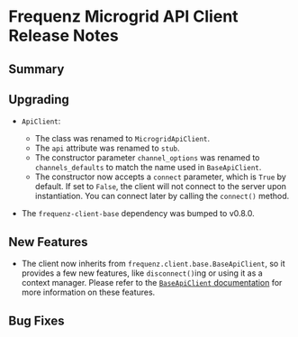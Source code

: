 # Frequenz Microgrid API Client Release Notes

## Summary

<!-- Here goes a general summary of what this release is about -->

## Upgrading

- `ApiClient`:

    * The class was renamed to `MicrogridApiClient`.
    * The `api` attribute was renamed to `stub`.
    * The constructor parameter `channel_options` was renamed to `channels_defaults` to match the name used in `BaseApiClient`.
    * The constructor now accepts a `connect` parameter, which is `True` by default. If set to `False`, the client will not connect to the server upon instantiation. You can connect later by calling the `connect()` method.

* The `frequenz-client-base` dependency was bumped to v0.8.0.

## New Features

- The client now inherits from `frequenz.client.base.BaseApiClient`, so it provides a few new features, like `disconnect()`ing or using it as a context manager. Please refer to the [`BaseApiClient` documentation](https://frequenz-floss.github.io/frequenz-client-base-python/latest/reference/frequenz/client/base/client/#frequenz.client.base.client.BaseApiClient) for more information on these features.

## Bug Fixes

<!-- Here goes notable bug fixes that are worth a special mention or explanation -->
